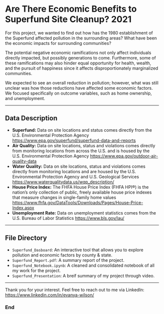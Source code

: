 # Are There Economic Benefits to Superfund Site Cleanup? 2021

For this project, we wanted to find out how has the 1980 establishment of the Superfund affected pollution in the surrounding areas? What have been the economic impacts for surrounding communities? 

The potential negative economic ramifications not only affect individuals directly impacted, but possibly generations to come. Furthermore, some of these ramifications may also hinder equal opportunity for health, wealth, and the pursuit of happiness since it affects disproportionately marginalized communities. 

We expected to see an overall reduction in pollution; however, what was still unclear was how those reductions have affected some economic factors. We focused specifically on outcome variables, such as home ownership, and unemployment. 

----------

## Data Description
- **Superfund:** Data on site locations and status comes directly from the U.S. Environmental Protection Agency https://www.epa.gov/superfund/superfund-data-and-reports
- **Air Quality:** Data on site locations, status and violations comes directly from monitoring locations from across the U.S. and is housed by the U.S. Environmental Protection Agency https://www.epa.gov/outdoor-air-quality-data
- **Water Quality:** Data on site locations, status and violations comes directly from monitoring locations and are housed by the U.S. Environmental Protection Agency and U.S. Geological Services https://www.waterqualitydata.us/wqp_description/
- **House Price Index:** The FHFA House Price Index (FHFA HPI®) is the nation’s only collection of public, freely available house price indexes that measure changes in single-family home values https://www.fhfa.gov/DataTools/Downloads/Pages/House-Price-Index.aspx
- **Unemployment Rate:** Data on unemployment statistics comes from the U.S. Bureau of Labor Statistics https://www.bls.gov/lau/

----------

## File Directory
- `Superfund_Dasboard`: An interactive tool that allows you to explore pollution and economic factors by county & state.
- `Superfund_Report.pdf`: A summary report of the project.
- `Superfund_Notebook.ipynb`: A cleaned and consolidated notebook of all my work for the project.
- `Superfund_Presentation`: A breif summary of my project through video.

----------

Thank you for your interest. Feel free to reach out to me via LinkedIn: https://www.linkedin.com/in/evanya-wilson/

### End
